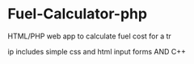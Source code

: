 # Fuel-Calculator-php
HTML/PHP web app to calculate fuel cost for a tr

ip
includes simple css and html input forms AND C++

